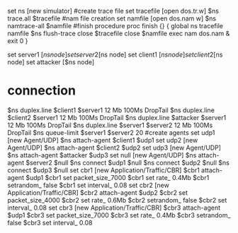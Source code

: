 set ns [new simulator]
#create trace file
set tracefile [open dos.tr.w]
$ns trace.all $tracefile
#nam file creation
set namfile [open dos.nam w]
$ns namtrace-all $namfile
#finish procedure
proc finish {} {
    global ns tracefile namfile
    $ns flush-trace
    close $tracefile
    close $namfile
    exec nam dos.nam &
    exit 0
}

set server1  [$ns node]
set server2  [$ns node]
set client1  [$ns node]
set client2  [$ns node]
set attacker  [$ns node]
# connection
$ns duplex.line $client1 $server1  12 Mb 100Ms DropTail
$ns duplex.line $client2 $server1 12 Mb 100Ms DropTail
$ns duplex.line $attacker $server1 12 Mb 100Ms DropTail
$ns duplex.line $server1  $server2 12 Mb 100Ms DropTail
$ns queue-limit $server1  $server2 20
#create agents
set udp1 [new Agent/UDP]
$ns attach-agent $client1 $udp1
set udp2 [new Agent/UDP]
$ns attach-agent $client2 $udp2
set udp3 [new Agent/UDP]
$ns attach-agent $attacker $udp3
set null [new Agent/UDP]
$ns attach-agent $server2 $null
$ns connect $udp1 $null
$ns connect $udp2 $null
$ns connect $udp3 $null
set cbr1 [new Application/Traffic/CBR]
$cbr1 attach-agent $udp1
$cbr1 set packet_size_7000
$cbr1 set rate_ 0.4Mb
$cbr1 setrandom_ false
$cbr1 set interval_ 0.08
set cbr2 [new Application/Traffic/CBR]
$cbr2 attach-agent $udp2
$cbr2 set packet_size_4000
$cbr2 set rate_ 0.6Mb
$cbr2 setrandom_ false
$cbr2 set interval_ 0.08
set cbr3 [new Application/Traffic/CBR]
$cbr3 attach-agent $udp1
$cbr3 set packet_size_7000
$cbr3 set rate_ 0.4Mb
$cbr3 setrandom_ false
$cbr3 set interval_ 0.08

